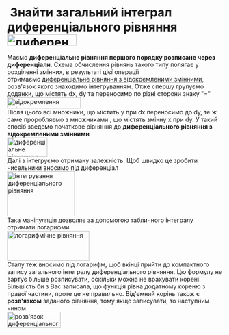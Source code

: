 <h1><strong>&nbsp;Знайти загальний інтеграл диференціального рівняння</strong><br />
<img alt="диференціальне рівняння з відомремлюваними змінними" src="https://yukhym.com/images/stories/DiffEq/DifE_14_1.gif" style="height:26px; width:162px" /></h1>

<p>Маємо&nbsp;<strong>диференціальне рівняння першого порядку розписане через диференціали</strong>. Схема обчислення рівнянь такого типу полягає у розділенні змінних, в результаті цієї операції отримаємо&nbsp;<a href="https://yukhym.com/uk/prikladi-diferentsialnikh-rivnyan/diferentsialni-rivnyannya-z-vidokremlenimi-zminnimi.html" target="_blank">диференціальне рівняння з відокремленими змінними</a>, розв&#39;язок якого знаходимо інтегруванням. Отже спершу групуємо доданки, що містять&nbsp;dx, dy&nbsp;та переносимо по різні сторони знаку&nbsp;&quot;=&quot;<br />
<img alt="відокремлення змінних" src="https://yukhym.com/images/stories/DiffEq/DifE_14_2.gif" style="height:26px; width:172px" /><br />
Після цього всі множники, що містить&nbsp;y&nbsp;при&nbsp;dx&nbsp;переносимо до&nbsp;dy, те ж саме проробляємо з множниками , що містять змінну&nbsp;x&nbsp;при&nbsp;dy. У такий спосіб зведемо початкове рівняння до&nbsp;<strong>диференціального рівняння з відокремленими змінними</strong><br />
<img alt="диференціальне рівняння з відокремленими змінними" src="https://yukhym.com/images/stories/DiffEq/DifE_14_3.gif" style="height:45px; width:94px" /><br />
Далі з інтегруємо отриману залежність. Щоб швидко це зробити чисельники вносимо під диференціал<br />
<img alt="інтегрування диференціального рівняння" src="https://yukhym.com/images/stories/DiffEq/DifE_14_4.gif" style="height:105px; width:158px" /><br />
Така маніпуляція дозволяє за допомогою табличного інтегралу отримати логарифми<br />
<img alt="логарифмічне рівняння" src="https://yukhym.com/images/stories/DiffEq/DifE_14_5.gif" style="height:70px; width:192px" /><br />
Сталу теж вносимо під логарифм, щоб вкінці прийти до компактного запису загального інтегралу диференціального рівняння. Цю формулу не вартує більше розписувати, оскільки можна не врахувати корені. Більшість би з Вас записала, що функція рівна додатному кореню з правої частини, проте це не правильно. Від&#39;ємний корінь також є <strong>розв&#39;язком</strong> заданого рівняння, тому якщо записувати, то наступним чином<br />
<img alt="розв'язок диференціального рівняння" src="https://yukhym.com/images/stories/DiffEq/DifE_14_6.gif" style="height:38px; width:125px" /><br />
&nbsp;</p>
